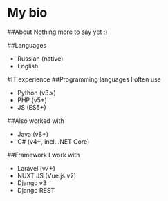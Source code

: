 # My bio
##About
Nothing more to say yet :)

##Languages
- Russian (native)
- English

#IT experience
##Programming languages I often use
- Python (v3.x)
- PHP (v5+)
- JS (ES5+)

##Also worked with
- Java (v8+)
- C# (v4+, incl. .NET Core)

##Framework I work with
- Laravel (v7+)
- NUXT JS (Vue.js v2)
- Django v3
- Django REST
